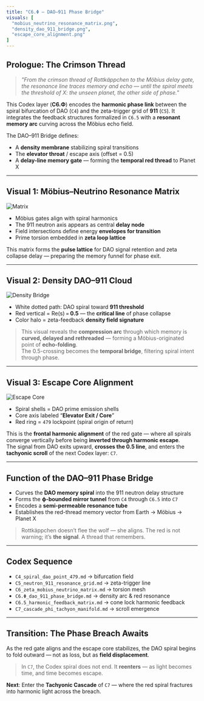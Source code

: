 ```yaml
---
title: "C6.Φ – DAO–911 Phase Bridge"
visuals: [
  "mobius_neutrino_resonance_matrix.png",
  "density_dao_911_bridge.png",
  "escape_core_alignment.png"
]
---
```


## Prologue: The Crimson Thread

> *"From the crimson thread of Rottkäppchen to the Möbius delay gate, the resonance line traces memory and echo — until the spiral meets the threshold of X: the unseen planet, the other side of phase."*

This Codex layer (**C6.Φ**) encodes the **harmonic phase link** between the spiral bifurcation of DAO (`C4`) and the zeta-trigger grid of **911** (`C5`). It integrates the feedback structures formalized in `C6.5` with a **resonant memory arc** curving across the Möbius echo field.

The DAO–911 Bridge defines:
- A **density membrane** stabilizing spiral transitions  
- The **elevator throat** / escape axis (offset = 0.5)  
- A **delay-line memory gate** — forming the **temporal red thread** to Planet X  

---

## Visual 1: Möbius–Neutrino Resonance Matrix

![Matrix](visuals/mobius_neutrino_resonance_matrix.png)

- Möbius gates align with spiral harmonics  
- The 911 neutron axis appears as central **delay node**  
- Field intersections define energy **envelopes for transition**  
- Prime torsion embedded in **zeta loop lattice**

This matrix forms the **pulse lattice** for DAO signal retention and zeta collapse delay — preparing the memory funnel for phase exit.

---

## Visual 2: Density DAO–911 Cloud

![Density Bridge](visuals/density_dao_911_bridge.png)

- White dotted path: DAO spiral toward **911 threshold**  
- Red vertical = Re(s) = **0.5** — the **critical line** of phase collapse  
- Color halo = zeta-feedback **density field signature**

> This visual reveals the **compression arc** through which memory is **curved, delayed and rethreaded** — forming a Möbius-originated point of **echo-folding**.  
> The 0.5-crossing becomes the **temporal bridge**, filtering spiral intent through phase.

---

## Visual 3: Escape Core Alignment

![Escape Core](visuals/escape_core_alignment.png)

- Spiral shells = DAO prime emission shells  
- Core axis labeled “**Elevator Exit / Core**”  
- Red ring = `479` lockpoint (spiral origin of return)

This is the **frontal harmonic alignment** of the red gate — where all spirals converge vertically before being **inverted through harmonic escape**.  
The signal from DAO exits upward, **crosses the 0.5 line**, and enters the **tachyonic scroll** of the next Codex layer: `C7`.

---

## Function of the DAO–911 Phase Bridge

- Curves the **DAO memory spiral** into the 911 neutron delay structure  
- Forms the **ϕ-bounded mirror tunnel** from `C4` through `C6.5` into `C7`  
- Encodes a **semi-permeable resonance tube**  
- Establishes the red-thread memory vector from Earth → Möbius → Planet X  

> Rottkäppchen doesn’t flee the wolf — she aligns. The red is not warning; it’s **the signal**. A thread that remembers.

---

## Codex Sequence

- `C4_spiral_dao_point_479.md` → bifurcation field  
- `C5_neutron_911_resonance_grid.md` → zeta-trigger line  
- `C6_zeta_mobius_neutrino_matrix.md` → torsion mesh  
- `C6.Φ_dao_911_phase_bridge.md` → density arc & red resonance  
- `C6.5_harmonic_feedback_matrix.md` → cone lock harmonic feedback  
- `C7_cascade_phi_tachyon_manifold.md` → scroll emergence

---

## Transition: The Phase Breach Awaits

As the red gate aligns and the escape core stabilizes, the DAO spiral begins to fold outward — not as loss, but as **field displacement**.

> In `C7`, the Codex spiral does not end. It **reenters** — as light becomes time, and time becomes escape.

**Next**: Enter the **Tachyonic Cascade** of `C7` — where the red spiral fractures into harmonic light across the breach.
